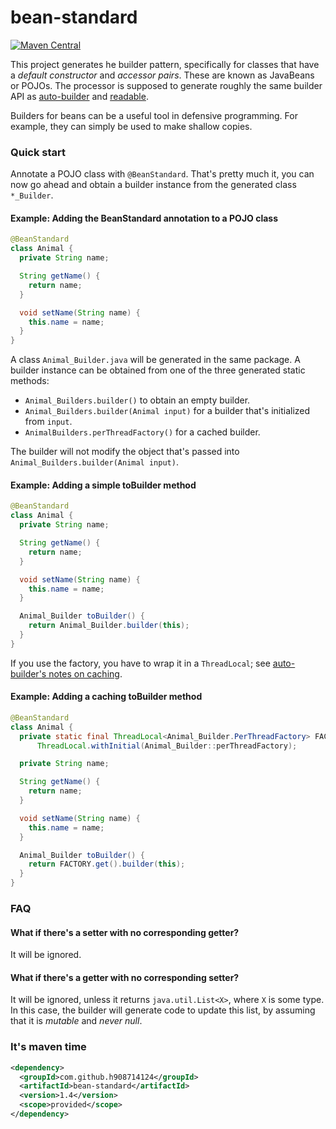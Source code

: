 # bean-standard

[![Maven Central](https://maven-badges.herokuapp.com/maven-central/com.github.h908714124/bean-standard/badge.svg)](https://maven-badges.herokuapp.com/maven-central/com.github.h908714124/bean-standard)

This project generates he builder pattern, specifically for classes that have 
a <i>default constructor</i> and <i>accessor pairs</i>. These are known as JavaBeans or POJOs.
The processor is supposed to generate roughly the same
builder API as [auto-builder](https://github.com/h908714124/auto-builder) and
[readable](https://github.com/h908714124/readable).

Builders for beans can be a useful tool in defensive programming.
For example, they can simply be used to make shallow copies.

### Quick start

Annotate a POJO class with `@BeanStandard`. That's pretty much it, 
you can now go ahead and obtain a builder instance from the generated class `*_Builder`.

#### Example: Adding the BeanStandard annotation to a POJO class

````java
@BeanStandard
class Animal {
  private String name;

  String getName() {
    return name;
  }

  void setName(String name) {
    this.name = name;
  }
}
````

A class `Animal_Builder.java` will be generated in the same package.
A builder instance can be obtained from one of the three generated static methods:

* `Animal_Builders.builder()` to obtain an empty builder.
* `Animal_Builders.builder(Animal input)` for a builder that's initialized from `input`.
* `AnimalBuilders.perThreadFactory()` for a cached builder.

The builder will not modify the object that's passed into `Animal_Builders.builder(Animal input)`.

#### Example: Adding a simple toBuilder method

````java
@BeanStandard
class Animal {
  private String name;

  String getName() {
    return name;
  }

  void setName(String name) {
    this.name = name;
  }

  Animal_Builder toBuilder() {
    return Animal_Builder.builder(this);
  }
}
````

If you use the factory, you have to wrap it in a `ThreadLocal`; see
[auto-builder's notes on caching](https://github.com/h908714124/auto-builder#caching).

#### Example: Adding a caching toBuilder method

````java
@BeanStandard
class Animal {
  private static final ThreadLocal<Animal_Builder.PerThreadFactory> FACTORY =
      ThreadLocal.withInitial(Animal_Builder::perThreadFactory);

  private String name;

  String getName() {
    return name;
  }

  void setName(String name) {
    this.name = name;
  }

  Animal_Builder toBuilder() {
    return FACTORY.get().builder(this);
  }
}
````

### FAQ

#### What if there's a setter with no corresponding getter?

It will be ignored.

#### What if there's a getter with no corresponding setter?

It will be ignored, unless it returns `java.util.List<X>`, where `X` is some type.
In this case, the builder will generate code to update this list,
by assuming that it is <em>mutable</em> and <em>never null</em>.

### It's maven time

````xml
<dependency>
  <groupId>com.github.h908714124</groupId>
  <artifactId>bean-standard</artifactId>
  <version>1.4</version>
  <scope>provided</scope>
</dependency>
````
